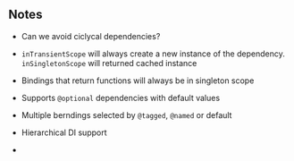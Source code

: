 ## Notes

* Can we avoid ciclycal dependencies?

* `inTransientScope` will always create a new instance of the dependency. `inSingletonScope` will returned cached instance
* Bindings that return functions will always be in singleton scope
* Supports `@optional` dependencies with default values
* Multiple berndings selected by `@tagged`, `@named` or default
* Hierarchical DI support
* 
